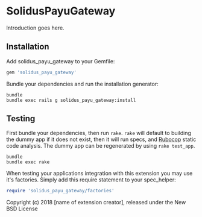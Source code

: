 SolidusPayuGateway
==================

Introduction goes here.

Installation
------------

Add solidus_payu_gateway to your Gemfile:

```ruby
gem 'solidus_payu_gateway'
```

Bundle your dependencies and run the installation generator:

```shell
bundle
bundle exec rails g solidus_payu_gateway:install
```

Testing
-------

First bundle your dependencies, then run `rake`. `rake` will default to building the dummy app if it does not exist, then it will run specs, and [Rubocop](https://github.com/bbatsov/rubocop) static code analysis. The dummy app can be regenerated by using `rake test_app`.

```shell
bundle
bundle exec rake
```

When testing your applications integration with this extension you may use it's factories.
Simply add this require statement to your spec_helper:

```ruby
require 'solidus_payu_gateway/factories'
```

Copyright (c) 2018 [name of extension creator], released under the New BSD License
